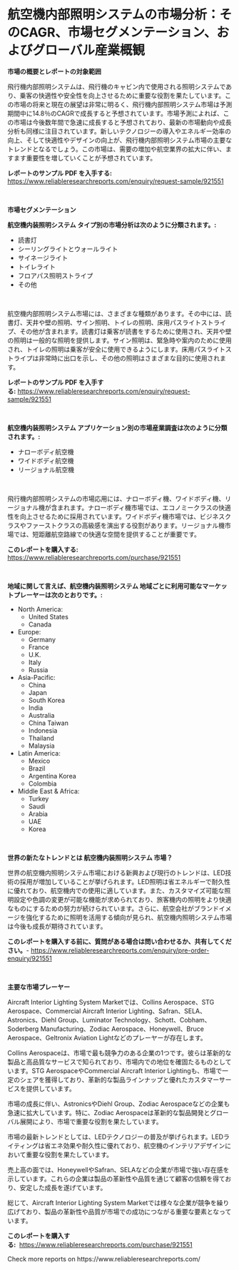 <p><h1>航空機内部照明システムの市場分析：そのCAGR、市場セグメンテーション、およびグローバル産業概観</h1></p><p><strong>市場の概要とレポートの対象範囲</strong></p>
<p><p>飛行機内部照明システムは、飛行機のキャビン内で使用される照明システムであり、乗客の快適性や安全性を向上させるために重要な役割を果たしています。この市場の将来と現在の展望は非常に明るく、飛行機内部照明システム市場は予測期間中に14.8％のCAGRで成長すると予想されています。市場予測によれば、この市場は今後数年間で急速に成長すると予想されており、最新の市場動向や成長分析も同様に注目されています。新しいテクノロジーの導入やエネルギー効率の向上、そして快適性やデザインの向上が、飛行機内部照明システム市場の主要なトレンドとなるでしょう。この市場は、需要の増加や航空業界の拡大に伴い、ますます重要性を増していくことが予想されています。</p></p>
<p><strong>レポートのサンプル PDF を入手する:</strong> <a href="https://www.reliableresearchreports.com/enquiry/request-sample/921551">https://www.reliableresearchreports.com/enquiry/request-sample/921551</a></p>
<p>&nbsp;</p>
<p><strong>市場セグメンテーション</strong></p>
<p><strong>航空機内装照明システム タイプ別の市場分析は次のように分類されます。:</strong></p>
<p><ul><li>読書灯</li><li>シーリングライトとウォールライト</li><li>サイネージライト</li><li>トイレライト</li><li>フロアパス照明ストライプ</li><li>その他</li></ul></p>
<p>&nbsp;</p>
<p><p>航空機内部照明システム市場には、さまざまな種類があります。その中には、読書灯、天井や壁の照明、サイン照明、トイレの照明、床用パスライトストライプ、その他が含まれます。読書灯は乗客が読書をするために使用され、天井や壁の照明は一般的な照明を提供します。サイン照明は、緊急時や案内のために使用され、トイレの照明は乗客が安全に使用できるようにします。床用パスライトストライプは非常時に出口を示し、その他の照明はさまざまな目的に使用されます。</p></p>
<p><strong>レポートのサンプル PDF を入手する:</strong>&nbsp;<a href="https://www.reliableresearchreports.com/enquiry/request-sample/921551">https://www.reliableresearchreports.com/enquiry/request-sample/921551</a></p>
<p>&nbsp;</p>
<p><strong> 航空機内装照明システム アプリケーション別の市場産業調査は次のように分類されます。:</strong></p>
<p><ul><li>ナローボディ航空機</li><li>ワイドボディ航空機</li><li>リージョナル航空機</li></ul></p>
<p>&nbsp;</p>
<p><p>飛行機内部照明システムの市場応用には、ナローボディ機、ワイドボディ機、リージョナル機が含まれます。ナローボディ機市場では、エコノミークラスの快適性を向上させるために採用されています。ワイドボディ機市場では、ビジネスクラスやファーストクラスの高級感を演出する役割があります。リージョナル機市場では、短距離航空路線での快適な空間を提供することが重要です。</p></p>
<p><strong>このレポートを購入する:</strong>&nbsp; <a href="https://www.reliableresearchreports.com/purchase/921551">https://www.reliableresearchreports.com/purchase/921551</a></p>
<p>&nbsp;</p>
<p><strong>地域に関して言えば、航空機内装照明システム 地域ごとに利用可能なマーケットプレーヤーは次のとおりです。:</strong></p>
<p><ul>
    <li>
        North America:
        <ul>
            <li>United States</li>
            <li>Canada</li>
        </ul>
    </li>
    <li>
        Europe:
        <ul>
            <li>Germany</li>
            <li>France</li>
            <li>U.K.</li>
            <li>Italy</li>
            <li>Russia</li>
        </ul>
    </li>
    <li>
        Asia-Pacific:
        <ul>
            <li>China</li>
            <li>Japan</li>
            <li>South Korea</li>
            <li>India</li>
            <li>Australia</li>
            <li>China Taiwan</li>
            <li>Indonesia</li>
            <li>Thailand</li>
            <li>Malaysia</li>
        </ul>
    </li>
    <li>
        Latin America:
        <ul>
            <li>Mexico</li>
            <li>Brazil</li>
            <li>Argentina Korea</li>
            <li>Colombia</li>
        </ul>
    </li>
    <li>
        Middle East & Africa:
        <ul>
            <li>Turkey</li>
            <li>Saudi</li>
            <li>Arabia</li>
            <li>UAE</li>
            <li>Korea</li>
        </ul>
    </li>
    </ul></p>
<p>&nbsp;</p>
<p><strong>世界の新たなトレンドとは 航空機内装照明システム 市場？</strong></p>
<p><p>世界の航空機内照明システム市場における新興および現行のトレンドは、LED技術の採用が増加していることが挙げられます。LED照明は省エネルギーで耐久性に優れており、航空機内での使用に適しています。また、カスタマイズ可能な照明設定や色調の変更が可能な機能が求められており、旅客機内の照明をより快適なものにするための努力が続けられています。さらに、航空会社がブランドイメージを強化するために照明を活用する傾向が見られ、航空機内照明システム市場は今後も成長が期待されています。</p></p>
<p><strong>このレポートを購入する前に、質問がある場合は問い合わせるか、共有してください。</strong>- <a href="https://www.reliableresearchreports.com/enquiry/pre-order-enquiry/921551">https://www.reliableresearchreports.com/enquiry/pre-order-enquiry/921551</a></p>
<p>&nbsp;</p>
<p><strong>主要な市場プレーヤー</strong></p>
<p><p>Aircraft Interior Lighting System Marketでは、Collins Aerospace、STG Aerospace、Commercial Aircraft Interior Lighting、Safran、SELA、Astronics、Diehl Group、Luminator Technology、Schott、Cobham、Soderberg Manufacturing、Zodiac Aerospace、Honeywell、Bruce Aerospace、Geltronix Aviation Lightなどのプレーヤーが存在します。 </p><p>Collins Aerospaceは、市場で最も競争力のある企業の1つです。彼らは革新的な製品と高品質なサービスで知られており、市場内での地位を確固たるものとしています。STG AerospaceやCommercial Aircraft Interior Lightingも、市場で一定のシェアを獲得しており、革新的な製品ラインナップと優れたカスタマーサービスを提供しています。</p><p>市場の成長に伴い、AstronicsやDiehl Group、Zodiac Aerospaceなどの企業も急速に拡大しています。特に、Zodiac Aerospaceは革新的な製品開発とグローバル展開により、市場で重要な役割を果たしています。</p><p>市場の最新トレンドとしては、LEDテクノロジーの普及が挙げられます。LEDライティングは省エネ効果や耐久性に優れており、航空機のインテリアデザインにおいて重要な役割を果たしています。</p><p>売上高の面では、HoneywellやSafran、SELAなどの企業が市場で強い存在感を示しています。これらの企業は製品の革新性や品質を通じて顧客の信頼を得ており、安定した成長を遂げています。</p><p>総じて、Aircraft Interior Lighting System Marketでは様々な企業が競争を繰り広げており、製品の革新性や品質が市場での成功につながる重要な要素となっています。</p></p>
<p><strong>このレポートを購入する:</strong>&nbsp;&nbsp;<a href="https://www.reliableresearchreports.com/purchase/921551">https://www.reliableresearchreports.com/purchase/921551</a></p>
<p>Check more reports on https://www.reliableresearchreports.com/</p>